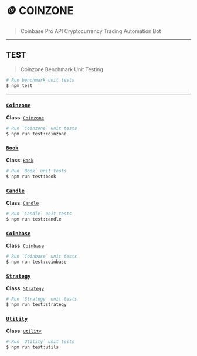 # 🪙 COINZONE

> Coinbase Pro API Cryptocurrency Trading Automation Bot

---

## TEST

> Coinzone Benchmark Unit Testing

```bash
# Run benchmark unit tests
$ npm test
```

---

### [`Coinzone`](./index.test.js)

__Class__: [`Coinzone`](../src/index.js)

```bash
# Run `Coinzone` unit tests
$ npm run test:coinzone
```

### [`Book`](./book.test.js)

__Class__: [`Book`](../src/book.js)

```bash
# Run `Book` unit tests
$ npm run test:book
```

### [`Candle`](./candle.test.js)

__Class__: [`Candle`](../src/candle.js)

```bash
# Run `Candle` unit tests
$ npm run test:candle
```

### [`Coinbase`](./coinbase.test.js)

__Class__: [`Coinbase`](../src/coinbase.js)

```bash
# Run `Coinbase` unit tests
$ npm run test:coinbase
```

### [`Strategy`](./strategy.test.js)

__Class__: [`Strategy`](../src/strategy.js)

```bash
# Run `Strategy` unit tests
$ npm run test:strategy
```

### [`Utility`](./utils.test.js)

__Class__: [`Utility`](../src/utils.js)

```bash
# Run `Utility` unit tests
$ npm run test:utils
```